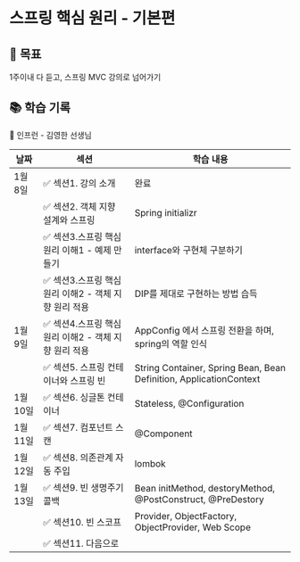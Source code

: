 # 스프링 핵심 원리 - 기본편

## 🔌 목표

1주이내 다 듣고, 스프링 MVC 강의로 넘어가기

## 📚 학습 기록

👤 인프런 - 김영한 선생님

| 날짜     | 섹션                                | 학습 내용                                                              |
|--------|-----------------------------------|--------------------------------------------------------------------|
| 1월 8일  | ✅ 섹션1. 강의 소개                      | 완료                                                                 |
|        | ✅ 섹션2. 객체 지향 설계와 스프링              | Spring initializr                                                  |
|        | ✅ 섹션3.스프링 핵심 원리 이해1 - 예제 만들기      | interface와 구현체 구분하기                                                |
|        | ✅ 섹션3.스프링 핵심 원리 이해2 - 객체 지향 원리 적용 | DIP를 제대로 구현하는 방법 습득                                                |
| 1월 9일  | ✅ 섹션4.스프링 핵심 원리 이해2 - 객체 지향 원리 적용 | AppConfig 에서 스프링 전환을 하며, spring의 역할 인식                             |
|        | ✅ 섹션5. 스프링 컨테이너와 스프링 빈            | String Container, Spring Bean, Bean Definition, ApplicationContext |
| 1월 10일 | ✅ 섹션6. 싱글톤 컨테이너                   | Stateless, @Configuration                                          |
| 1월 11일 | ✅ 섹션7. 컴포넌트 스캔                    | @Component                                                         |
| 1월 12일 | ✅ 섹션8. 의존관계 자동 주입                 | lombok                                                             |
| 1월 13일 | ✅ 섹션9. 빈 생명주기 콜백                  | Bean initMethod, destoryMethod, @PostConstruct, @PreDestory        |
|        | ✅ 섹션10. 빈 스코프                     | Provider, ObjectFactory, ObjectProvider, Web Scope                 |
|        | ✅ 섹션11. 다음으로                      |                                                                    |
